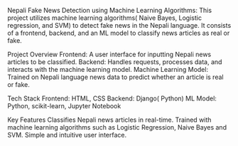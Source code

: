 Nepali Fake News Detection using Machine Learning Algorithms:
This project utilizes machine learning algorithms( Naive Bayes, Logistic regression, and SVM) to detect fake news in the Nepali language. It consists of a frontend, backend, and an ML model to classify news articles as real or fake.

Project Overview
Frontend: A user interface for inputting Nepali news articles to be classified.
Backend: Handles requests, processes data, and interacts with the machine learning model.
Machine Learning Model: Trained on Nepali language news data to predict whether an article is real or fake.

Tech Stack
Frontend: HTML, CSS
Backend: Django( Python)
ML Model: Python, scikit-learn, Jupyter Notebook

Key Features
Classifies Nepali news articles in real-time.
Trained with machine learning algorithms such as Logistic Regression, Naive Bayes and SVM.
Simple and intuitive user interface.
